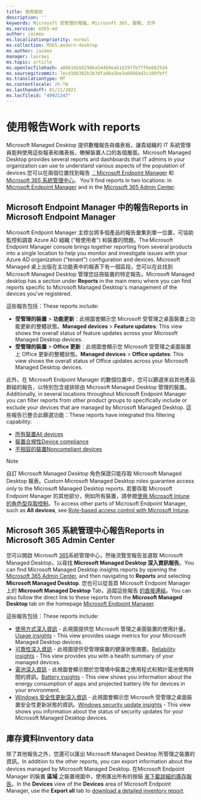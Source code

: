 ```yaml
---
title: 使用報告
description: ''
keywords: Microsoft 受管理的電腦, Microsoft 365, 服務, 文件
ms.service: m365-md
author: jaimeo
ms.localizationpriority: normal
ms.collection: M365-modern-desktop
ms.author: jaimeo
manager: laurawi
ms.topic: article
ms.openlocfilehash: a80616b58298ba544b9eab1d19ffb77f0e6825d4
ms.sourcegitcommit: 7ecd10b302b3b3dfa4ba3be3a6986dd3c189fbff
ms.translationtype: MT
ms.contentlocale: zh-TW
ms.lasthandoff: 01/21/2021
ms.locfileid: "49921347"
---
```

# <a name="work-with-reports"></a><span data-ttu-id="3e597-103">使用報告</span><span class="sxs-lookup"><span data-stu-id="3e597-103">Work with reports</span></span>

<span data-ttu-id="3e597-104">Microsoft Managed Desktop 提供數種報告與儀表板，讓貴組織的 IT 系統管理員能夠使用這些報表和儀表板，瞭解裝置人口的各個層面。</span><span class="sxs-lookup"><span data-stu-id="3e597-104">Microsoft Managed Desktop provides several reports and dashboards that IT admins in your organization can use to understand various aspects of the population of devices.</span></span><span data-ttu-id="3e597-105">您可以在兩個位置找到報告 [：Microsoft Endpoint Manager](https://endpoint.microsoft.com) 和 [Microsoft 365 系統管理中心](https://admin.microsoft.com/adminportal/home?previewoff=false#/microsoftmanageddesktop)。</span><span class="sxs-lookup"><span data-stu-id="3e597-105"> You'll find reports in two locations: in [Microsoft Endpoint Manager](https://endpoint.microsoft.com) and in the [Microsoft 365 Admin Center](https://admin.microsoft.com/adminportal/home?previewoff=false#/microsoftmanageddesktop).</span></span> 

## <a name="reports-in-microsoft-endpoint-manager"></a><span data-ttu-id="3e597-106">Microsoft Endpoint Manager 中的報告</span><span class="sxs-lookup"><span data-stu-id="3e597-106">Reports in Microsoft Endpoint Manager</span></span>

<span data-ttu-id="3e597-107">Microsoft Endpoint Manager 主控台將多個產品的報告彙集到單一位置，可協助監控和調查 Azure AD 組織 ("租使用者") 和裝置的問題。</span><span class="sxs-lookup"><span data-stu-id="3e597-107">The Microsoft Endpoint Manager console brings together reporting from several products into a single location to help you monitor and investigate issues with your Azure AD organization ("tenant") configuration and devices.</span></span> <span data-ttu-id="3e597-108">Microsoft Managed 桌上出版在主功能表中的報表下有一個區段，您可以在此找到 Microsoft Managed Desktop 管理您註冊裝置的特定報告。</span><span class="sxs-lookup"><span data-stu-id="3e597-108">Microsoft Managed desktop has a section under **Reports** in the main menu where you can find reports specific to Microsoft Managed Desktop's management of the devices you’ve registered.</span></span>

<span data-ttu-id="3e597-109">這些報告包括：</span><span class="sxs-lookup"><span data-stu-id="3e597-109">These reports include:</span></span>
- <span data-ttu-id="3e597-110">**受管理的裝置**  > **功能更新**：此視圖會顯示您 Microsoft 受管理之桌面裝置上功能更新的整體狀態。</span><span class="sxs-lookup"><span data-stu-id="3e597-110">**Managed devices** > **Feature updates**: This view shows the overall status of feature updates across your Microsoft Managed Desktop devices.</span></span>
- <span data-ttu-id="3e597-111">**受管理的裝置**  > **Office 更新**：此視圖會顯示您 Microsoft 受管理之桌面裝置上 Office 更新的整體狀態。</span><span class="sxs-lookup"><span data-stu-id="3e597-111">**Managed devices** > **Office updates**: This view shows the overall status of Office updates across your Microsoft Managed Desktop devices.</span></span>

<span data-ttu-id="3e597-112">此外，在 Microsoft Endpoint Manager 的數個位置中，您可以篩選來自其他產品群組的報告，以特別包含或排除由 Microsoft Managed Desktop 管理的裝置。</span><span class="sxs-lookup"><span data-stu-id="3e597-112">Additionally, in several locations throughout Microsoft Endpoint Manager you can filter reports from other product groups to specifically include or exclude your devices that are managed by Microsoft Managed Desktop.</span></span> <span data-ttu-id="3e597-113">這些報告已整合此篩選功能：</span><span class="sxs-lookup"><span data-stu-id="3e597-113">These reports have integrated this filtering capability:</span></span>

- [<span data-ttu-id="3e597-114">所有裝置</span><span class="sxs-lookup"><span data-stu-id="3e597-114">All devices</span></span>](https://docs.microsoft.com/mem/intune/remote-actions/device-management#get-to-your-devices)
- [<span data-ttu-id="3e597-115">裝置合規性</span><span class="sxs-lookup"><span data-stu-id="3e597-115">Device compliance</span></span>](https://docs.microsoft.com/mem/intune/fundamentals/reports#device-compliance-report-organizational)
- [<span data-ttu-id="3e597-116">不相容的裝置</span><span class="sxs-lookup"><span data-stu-id="3e597-116">Noncompliant devices</span></span>](https://docs.microsoft.com/mem/intune/fundamentals/reports#noncompliant-devices-report-operational)

> [!NOTE]
> <span data-ttu-id="3e597-117">自訂 Microsoft Managed Desktop 角色保證只能存取 Microsoft Managed Desktop 報表。</span><span class="sxs-lookup"><span data-stu-id="3e597-117">Custom Microsoft Managed Desktop roles guarantee access only to the Microsoft Managed Desktop reports.</span></span> <span data-ttu-id="3e597-118">若要存取 Microsoft Endpoint Manager 的其他部分，例如所有裝置，請參閱[使用 Microsoft Intune 的角色型存取控制](https://docs.microsoft.com/mem/intune/fundamentals/role-based-access-control)。</span><span class="sxs-lookup"><span data-stu-id="3e597-118">To access other parts of Microsoft Endpoint Manager, such as **All devices**, see [Role-based access control with Microsoft Intune](https://docs.microsoft.com/mem/intune/fundamentals/role-based-access-control).</span></span> 

## <a name="reports-in-microsoft-365-admin-center"></a><span data-ttu-id="3e597-119">Microsoft 365 系統管理中心報告</span><span class="sxs-lookup"><span data-stu-id="3e597-119">Reports in Microsoft 365 Admin Center</span></span>

<span data-ttu-id="3e597-120">您可以開啟 Microsoft [365](https://admin.microsoft.com/adminportal/home?previewoff=false#/microsoftmanageddesktop)系統管理中心，然後流覽至報告並選取 Microsoft Managed  Desktop，以尋找 **Microsoft Managed Desktop 深入資訊報告**。</span><span class="sxs-lookup"><span data-stu-id="3e597-120">You can find Microsoft Managed Desktop insights reports by opening the [Microsoft 365 Admin Center](https://admin.microsoft.com/adminportal/home?previewoff=false#/microsoftmanageddesktop), and then navigating to **Reports** and selecting **Microsoft Managed Desktop**.</span></span> <span data-ttu-id="3e597-121">您也可以從首頁 Microsoft Endpoint Manager 上的 **Microsoft Managed Desktop** Tab，追蹤這些報告 [的直接連結](https://endpoint.microsoft.com)。</span><span class="sxs-lookup"><span data-stu-id="3e597-121">You can also follow the direct link to these reports from the **Microsoft Managed Desktop** tab on the homepage [Microsoft Endpoint Manager](https://endpoint.microsoft.com).</span></span> 

<span data-ttu-id="3e597-122">這些報告包括：</span><span class="sxs-lookup"><span data-stu-id="3e597-122">These reports include:</span></span> 

- <span data-ttu-id="3e597-123">[使用方式深入資訊](usage-insights.md) - 此視圖提供您 Microsoft 管理之桌面裝置的使用計量。</span><span class="sxs-lookup"><span data-stu-id="3e597-123">[Usage insights](usage-insights.md) - This view provides usage metrics for your Microsoft Managed Desktop devices.</span></span>
- <span data-ttu-id="3e597-124">[可靠性深入資訊](reliability-insights.md) - 此視圖提供受管理裝置的健康狀態摘要。</span><span class="sxs-lookup"><span data-stu-id="3e597-124">[Reliability insights](reliability-insights.md) - This view provides you with a health summary of your managed devices.</span></span>
- <span data-ttu-id="3e597-125">[電池深入資訊](battery-insights.md) - 此視圖會顯示關於您環境中裝置之應用程式和預計電池使用時間的資訊。</span><span class="sxs-lookup"><span data-stu-id="3e597-125">[Battery insights](battery-insights.md) - This view shows you information about the energy consumption of apps and projected battery life for devices in your environment.</span></span>
- <span data-ttu-id="3e597-126">[Windows 安全性更新深入資訊](security-update-insights.md) - 此視圖會顯示您 Microsoft 受管理之桌面裝置安全性更新狀態的資訊。</span><span class="sxs-lookup"><span data-stu-id="3e597-126">[Windows security update insights](security-update-insights.md) - This view shows you information about the status of security updates for your Microsoft Managed Desktop devices.</span></span>

 ## <a name="inventory-data"></a><span data-ttu-id="3e597-127">庫存資料</span><span class="sxs-lookup"><span data-stu-id="3e597-127">Inventory data</span></span>

<span data-ttu-id="3e597-128">除了其他報告之外，您還可以匯出 Microsoft Managed Desktop 所管理之裝置的資訊。</span><span class="sxs-lookup"><span data-stu-id="3e597-128">In addition to the other reports, you can export information about the devices managed by Microsoft Managed Desktop.</span></span> <span data-ttu-id="3e597-129">在Microsoft Endpoint Manager 的裝置 **區域** 之裝置視圖中，使用匯出所有的按鈕 [來下載詳細的庫存報告](device-inventory-report.md)。</span><span class="sxs-lookup"><span data-stu-id="3e597-129">In the **Devices** view of the **Devices** area of Microsoft Endpoint Manager, use the **Export all** tab to [download a detailed inventory report](device-inventory-report.md).</span></span>

